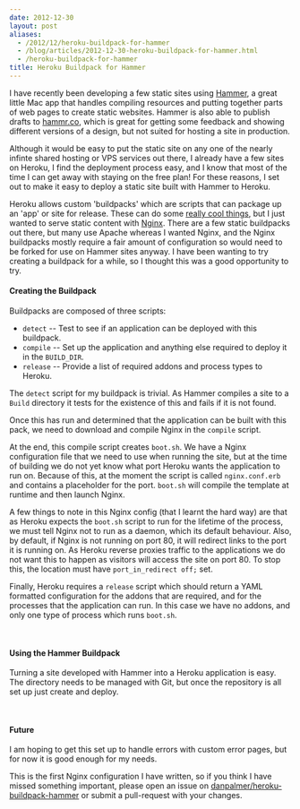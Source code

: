 ```yaml
---
date: 2012-12-30
layout: post
aliases:
  - /2012/12/heroku-buildpack-for-hammer
  - /blog/articles/2012-12-30-heroku-buildpack-for-hammer.html
  - /heroku-buildpack-for-hammer
title: Heroku Buildpack for Hammer
---
```


I have recently been developing a few static sites using [Hammer](http://hammerformac.com), a great little Mac app that handles compiling resources and putting together parts of web pages to create static websites. Hammer is also able to publish drafts to [hammr.co](http://hammr.co/), which is great for getting some feedback and showing different versions of a design, but not suited for hosting a site in production.

Although it would be easy to put the static site on any one of the nearly infinte shared hosting or VPS services out there, I already have a few sites on Heroku, I find the deployment process easy, and I know that most of the time I can get away with staying on the free plan! For these reasons, I set out to make it easy to deploy a static site built with Hammer to Heroku.

Heroku allows custom 'buildpacks' which are scripts that can package up an 'app' or site for release. These can do some [really cool things](https://github.com/mattt/heroku-buildpack-core-data), but I just wanted to serve static content with [Nginx](http://nginx.org). There are a few static buildpacks out there, but many use Apache whereas I wanted Nginx, and the Nginx buildpacks mostly require a fair amount of configuration so would need to be forked for use on Hammer sites anyway. I have been wanting to try creating a buildpack for a while, so I thought this was a good opportunity to try.

#### Creating the Buildpack

Buildpacks are composed of three scripts:

- `detect` -- Test to see if an application can be deployed with this buildpack.
- `compile` -- Set up the application and anything else required to deploy it in the `BUILD_DIR`.
- `release` -- Provide a list of required addons and process types to Heroku.

The `detect` script for my buildpack is trivial. As Hammer compiles a site to a `Build` directory it tests for the existence of this and fails if it is not found.

<script src="https://gist.github.com/4413862.js"></script>

Once this has run and determined that the application can be built with this pack, we need to download and compile Nginx in the `compile` script.

<script src="https://gist.github.com/4413883.js"></script>

At the end, this compile script creates `boot.sh`. We have a Nginx configuration file that we need to use when running the site, but at the time of building we do not yet know what port Heroku wants the application to run on. Because of this, at the moment the script is called `nginx.conf.erb` and contains a placeholder for the port. `boot.sh` will compile the template at runtime and then launch Nginx.

<script src="https://gist.github.com/4413900.js"></script>

A few things to note in this Nginx config (that I learnt the hard way) are that as Heroku expects the `boot.sh` script to run for the lifetime of the process, we must tell Nginx not to run as a daemon, which its default behaviour. Also, by default, if Nginx is not running on port 80, it will redirect links to the port it is running on. As Heroku reverse proxies traffic to the applications we do not want this to happen as visitors will access the site on port 80. To stop this, the location must have `port_in_redirect off;` set.

Finally, Heroku requires a `release` script which should return a YAML formatted configuration for the addons that are required, and for the processes that the application can run. In this case we have no addons, and only one type of process which runs `boot.sh`.

<script src="https://gist.github.com/4413947.js"></script>
<br/>

#### Using the Hammer Buildpack

Turning a site developed with Hammer into a Heroku application is easy. The directory needs to be managed with Git, but once the repository is all set up just create and deploy.

<script src="https://gist.github.com/4414082.js"></script>
<br/>

#### Future

I am hoping to get this set up to handle errors with custom error pages, but for now it is good enough for my needs.

This is the first Nginx configuration I have written, so if you think I have missed something important, please open an issue on [danpalmer/heroku-buildpack-hammer](https://github.com/danpalmer/heroku-buildpack-hammer/issues) or submit a pull-request with your changes.
